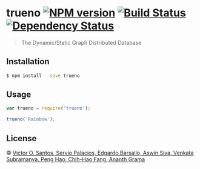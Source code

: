 # trueno [![NPM version][npm-image]][npm-url] [![Build Status][travis-image]][travis-url] [![Dependency Status][daviddm-image]][daviddm-url]
> The Dynamic/Static Graph Distributed Database

## Installation

```sh
$ npm install --save trueno
```

## Usage

```js
var trueno = require('trueno');

trueno('Rainbow');
```
## License

 © [Victor O. Santos, Servio Palacios, Edgardo Barsallo, Aswin Siva, Venkata Subramanya, Peng Hao, Chih-Hao Fang, Ananth Grama](https://github.com/ThrusterDB)


[npm-image]: https://badge.fury.io/js/thruster.svg
[npm-url]: https://npmjs.org/package/thruster
[travis-image]: https://travis-ci.org/ThrusterDB/thruster.svg?branch=master
[travis-url]: https://travis-ci.org/ThrusterDB/thruster
[daviddm-image]: https://david-dm.org/ThrusterDB/thruster.svg?theme=shields.io
[daviddm-url]: https://david-dm.org/ThrusterDB/thruster
